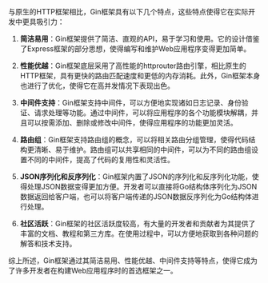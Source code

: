 与原生的HTTP框架相比，Gin框架具有以下几个特点，这些特点使得它在实际开发中更具吸引力：

1. **简洁易用**：Gin框架提供了简洁、直观的API，易于学习和使用。它的设计借鉴了Express框架的部分思想，使得编写和维护Web应用程序变得更加简单。

2. **性能优越**：Gin框架底层采用了高性能的httprouter路由引擎，相比原生的HTTP框架，具有更快的路由匹配速度和更低的内存消耗。此外，Gin框架本身也进行了优化，使得它在高并发情况下表现出色。

3. **中间件支持**：Gin框架支持中间件，可以方便地实现诸如日志记录、身份验证、请求处理等功能。通过中间件，可以将应用程序的各个功能模块解耦，并且可以按需添加、删除或修改中间件，使得应用程序的功能更加灵活。

4. **路由组**：Gin框架支持路由组的概念，可以将相关路由分组管理，使得代码结构更清晰、易于维护。路由组可以共享相同的中间件，可以为不同的路由组设置不同的中间件，提高了代码的复用性和灵活性。

5. **JSON序列化和反序列化**：Gin框架内置了JSON的序列化和反序列化功能，使得处理JSON数据变得更加方便。开发者可以直接将Go结构体序列化为JSON数据返回给客户端，也可以将客户端传递的JSON数据反序列化为Go结构体进行处理。

6. **社区活跃**：Gin框架的社区活跃度较高，有大量的开发者和贡献者为其提供了丰富的文档、教程和第三方库。在使用过程中，可以方便地获取到各种问题的解答和技术支持。

综上所述，Gin框架通过其简洁易用、性能优越、中间件支持等特点，使得它成为了许多开发者在构建Web应用程序时的首选框架之一。